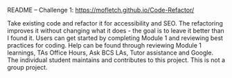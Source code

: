 README – Challenge 1:  https://mofletch.github.io/Code-Refactor/

Take existing code and refactor it for accessibility and SEO. The refactoring improves it without changing what it does - the goal is to leave it better than I found it. Users can get started by completing Module 1 and reviewing best practices for coding. Help can be found through reviewing Module 1 learnings, TAs Office Hours, Ask BCS LAs, Tutor assistance and Google. The individual student maintains and contributes to this project. This is not a group project.

